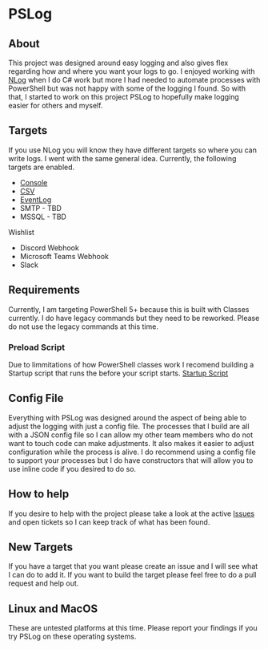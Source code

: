 # PSLog

## About

This project was designed around easy logging and also gives flex regarding how and where you want your logs to go.  I enjoyed working with [NLog](https://nlog-project.org) when I do C# work but more I had needed to automate processes with PowerShell but was not happy with some of the logging I found.  So with that, I started to work on this project PSLog to hopefully make logging easier for others and myself.

## Targets

If you use NLog you will know they have different targets so where you can write logs.  I went with the same general idea.  Currently, the following targets are enabled.

* [Console](https://github.com/luther38/PSLog/blob/master/docs/Targets/Console.md)
* [CSV](https://github.com/luther38/PSLog/blob/master/docs/Targets/CSV.md)
* [EventLog](https://github.com/luther38/PSLog/blob/master/docs/Targets/EventLog.md)
* SMTP - TBD
* MSSQL - TBD

Wishlist

* Discord Webhook
* Microsoft Teams Webhook
* Slack

## Requirements

Currently, I am targeting PowerShell 5+ because this is built with Classes currently.  I do have legacy commands but they need to be reworked.  Please do not use the legacy commands at this time.

### Preload Script

Due to limmitations of how PowerShell classes work I recomend building a Startup script that runs the before your script starts.  [Startup Script](https://github.com/luther38/PSLog/tree/master/Examples/Startup.ps1)


## Config File

Everything with PSLog was designed around the aspect of being able to adjust the logging with just a config file.  The processes that I build are all with a JSON config file so I can allow my other team members who do not want to touch code can make adjustments.  It also makes it easier to adjust configuration while the process is alive.  I do recommend using a config file to support your processes but I do have constructors that will allow you to use inline code if you desired to do so.

## How to help

If you desire to help with the project please take a look at the active [Issues](https://github.com/luther38/PSLog/issues) and open tickets so I can keep track of what has been found.

## New Targets

If you have a target that you want please create an issue and I will see what I can do to add it.  If you want to build the target please feel free to do a pull request and help out.

## Linux and MacOS

These are untested platforms at this time.  Please report your findings if you try PSLog on these operating systems. 